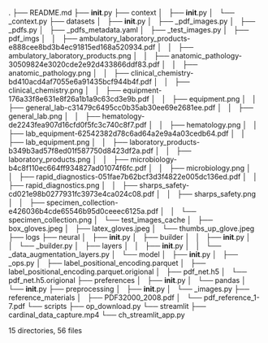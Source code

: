 .
├── README.md
├── __init__.py
├── context
│   ├── __init__.py
│   └── _context.py
├── datasets
│   ├── __init__.py
│   ├── _pdf_images.py
│   ├── _pdfs.py
│   ├── _pdfs_metadata.yaml
│   ├── _test_images.py
│   ├── pdf_imgs
│   │   ├── ambulatory_laboratory_products-e888cee8bd3b4ec91815ed168a520934.pdf
│   │   ├── ambulatory_laboratory_products.png
│   │   ├── anatomic_pathology-30509824e3020cde2e92d433866ddf83.pdf
│   │   ├── anatomic_pathology.png
│   │   ├── clinical_chemistry-bd410acd4af7055e6a91435bcf944b4f.pdf
│   │   ├── clinical_chemistry.png
│   │   ├── equipment-176a33f8e631e8f26a1b1a9c63cd3e9b.pdf
│   │   ├── equipment.png
│   │   ├── general_lab-c31479c6495cc0b35ab30ee69e2681ee.pdf
│   │   ├── general_lab.png
│   │   ├── hematology-de2243fea907d16cfd0f5fc3c740c8f7.pdf
│   │   ├── hematology.png
│   │   ├── lab_equipment-62542382d78c6ad64a2e9a4a03cedb64.pdf
│   │   ├── lab_equipment.png
│   │   ├── laboratory_products-b349b3ad57f8ed01f587750d8423df2a.pdf
│   │   ├── laboratory_products.png
│   │   ├── microbiology-b4c8f110ec664ff934827ad01074f6fc.pdf
│   │   ├── microbiology.png
│   │   ├── rapid_diagnostics-051fae7b62bcf3d3f4822e005dc136ed.pdf
│   │   ├── rapid_diagnostics.png
│   │   ├── sharps_safety-cd021e98b0277931fc3973e4ca024c08.pdf
│   │   ├── sharps_safety.png
│   │   ├── specimen_collection-e426036b4cde65546b95d0ceeec6125a.pdf
│   │   └── specimen_collection.png
│   └── test_images_cache
│       ├── box_gloves.jpeg
│       ├── latex_gloves.jpeg
│       └── thumbs_up_glove.jpeg
├── logs
├── neural
│   ├── __init__.py
│   ├── builder
│   │   ├── __init__.py
│   │   └── _builder.py
│   ├── layers
│   │   ├── __init__.py
│   │   └── _data_augmentation_layers.py
│   └── model
│       ├── __init__.py
│       ├── _ops.py
│       ├── label_positional_encoding.parquet
│       ├── label_positional_encoding.parquet.origional
│       ├── pdf_net.h5
│       └── pdf_net.h5.origional
├── preferences
│   ├── __init__.py
│   └── pandas
│       └── __init__.py
├── preprocessing
│   ├── __init__.py
│   └── _images.py
├── reference_materials
│   ├── PDF32000_2008.pdf
│   └── pdf_reference_1-7.pdf
└── scripts
    ├── op_download.py
    └── streamlit
        ├── cardinal_data_capture.mp4
        └── ch_streamlit_app.py

15 directories, 56 files
